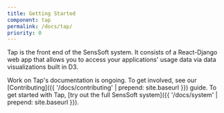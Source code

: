 ```yaml
---
title: Getting Started
component: tap
permalink: /docs/tap/
priority: 0
---
```


Tap is the front end of the SensSoft system.  It consists of a React-Django web app that allows you to access your applications' usage data via data visualizations built in D3.

Work on Tap's documentation is ongoing.  To get involved, see our [Contributing]({{ '/docs/contributing' | prepend: site.baseurl }}) guide.  To get started with Tap, [try out the full SensSoft system]({{ '/docs/system' | prepend: site.baseurl }}).  
